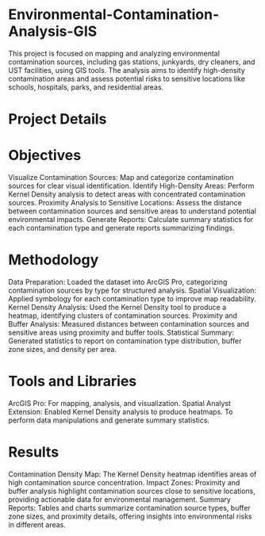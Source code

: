 # Environmental-Contamination-Analysis-GIS
This project is focused on mapping and analyzing environmental contamination sources, including gas stations, junkyards, dry cleaners, and UST facilities, using GIS tools. The analysis aims to identify high-density contamination areas and assess potential risks to sensitive locations like schools, hospitals, parks, and residential areas.
# Project Details
# Objectives
Visualize Contamination Sources: Map and categorize contamination sources for clear visual identification.
Identify High-Density Areas: Perform Kernel Density analysis to detect areas with concentrated contamination sources.
Proximity Analysis to Sensitive Locations: Assess the distance between contamination sources and sensitive areas to understand potential environmental impacts.
Generate Reports: Calculate summary statistics for each contamination type and generate reports summarizing findings.
# Methodology
Data Preparation: Loaded the dataset into ArcGIS Pro, categorizing contamination sources by type for structured analysis.
Spatial Visualization: Applied symbology for each contamination type to improve map readability.
Kernel Density Analysis: Used the Kernel Density tool to produce a heatmap, identifying clusters of contamination sources.
Proximity and Buffer Analysis: Measured distances between contamination sources and sensitive areas using proximity and buffer tools.
Statistical Summary: Generated statistics to report on contamination type distribution, buffer zone sizes, and density per area.
# Tools and Libraries
ArcGIS Pro: For mapping, analysis, and visualization.
Spatial Analyst Extension: Enabled Kernel Density analysis to produce heatmaps.
To perform data manipulations and generate summary statistics.
# Results
Contamination Density Map: The Kernel Density heatmap identifies areas of high contamination source concentration.
Impact Zones: Proximity and buffer analysis highlight contamination sources close to sensitive locations, providing actionable data for environmental management.
Summary Reports: Tables and charts summarize contamination source types, buffer zone sizes, and proximity details, offering insights into environmental risks in different areas.
